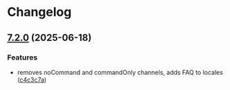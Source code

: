 # Changelog

## [7.2.0](https://github.com/Rapha01/activityRank-bot/compare/manager/v7.1.2...manager-v7.2.0) (2025-06-18)


### Features

* removes noCommand and commandOnly channels, adds FAQ to locales ([c4c3c7a](https://github.com/Rapha01/activityRank-bot/commit/c4c3c7ad4f6c88040359705a353bdfca9f04a12b))
